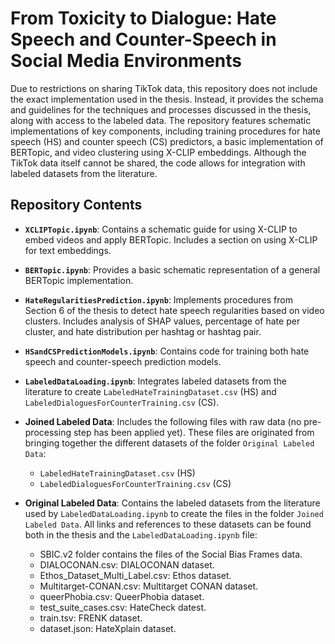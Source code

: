 # From Toxicity to Dialogue: Hate Speech and Counter-Speech in Social Media Environments

Due to restrictions on sharing TikTok data, this repository does not include the exact implementation used in the thesis. Instead, it provides the schema and guidelines for the techniques and processes discussed in the thesis, along with access to the labeled data. The repository features schematic implementations of key components, including training procedures for hate speech (HS) and counter speech (CS) predictors, a basic implementation of BERTopic, and video clustering using X-CLIP embeddings. Although the TikTok data itself cannot be shared, the code allows for integration with labeled datasets from the literature.

## Repository Contents

- **`XCLIPTopic.ipynb`**: Contains a schematic guide for using X-CLIP to embed videos and apply BERTopic. Includes a section on using X-CLIP for text embeddings.

- **`BERTopic.ipynb`**: Provides a basic schematic representation of a general BERTopic implementation.

- **`HateRegularitiesPrediction.ipynb`**: Implements procedures from Section 6 of the thesis to detect hate speech regularities based on video clusters. Includes analysis of SHAP values, percentage of hate per cluster, and hate distribution per hashtag or hashtag pair.

- **`HSandCSPredictionModels.ipynb`**: Contains code for training both hate speech and counter-speech prediction models.

- **`LabeledDataLoading.ipynb`**: Integrates labeled datasets from the literature to create `LabeledHateTrainingDataset.csv` (HS) and `LabeledDialoguesForCounterTraining.csv` (CS).

- **Joined Labeled Data**: Includes the following files with raw data (no pre-processing step has been applied yet). These files are originated from bringing together the different datasets of the folder `Original Labeled Data`:
  - `LabeledHateTrainingDataset.csv` (HS)
  - `LabeledDialoguesForCounterTraining.csv` (CS)

- **Original Labeled Data**: Contains the labeled datasets from the literature used by `LabeledDataLoading.ipynb` to create the files in the folder `Joined Labeled Data`. All links and references to these datasets can be found both in the thesis and the `LabeledDataLoading.ipynb` file:
  - SBIC.v2 folder contains the files of the Social Bias Frames data.
  - DIALOCONAN.csv: DIALOCONAN dataset.
  - Ethos_Dataset_Multi_Label.csv: Ethos dataset.
  - Multitarget-CONAN.csv: Multitarget CONAN dataset.
  - queerPhobia.csv: QueerPhobia dataset.
  - test_suite_cases.csv: HateCheck datest.
  - train.tsv: FRENK dataset.
  - dataset.json: HateXplain dataset.
  
